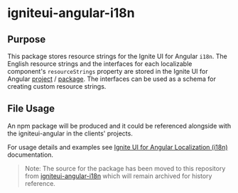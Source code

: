 # igniteui-angular-i18n

## Purpose

This package stores resource strings for the Ignite UI for Angular `i18n`. The English resource strings and the interfaces for each localizable component's `resourceStrings` property are stored in the Ignite UI for Angular [project](https://github.com/IgniteUI/igniteui-angular) / [package](https://www.npmjs.com/package/igniteui-angular). The interfaces can be used as a schema for creating custom resource strings.

## File Usage

An npm package will be produced and it could be referenced alongside with the igniteui-angular in the clients' projects.

For usage details and examples see [Ignite UI for Angular Localization (i18n)](https://www.infragistics.com/products/ignite-ui-angular/angular/components/general/localization) documentation.

> Note: The source for the package has been moved to this repository from [igniteui-angular-i18n](https://github.com/IgniteUI/igniteui-angular-i18n) which will remain archived for history reference.
